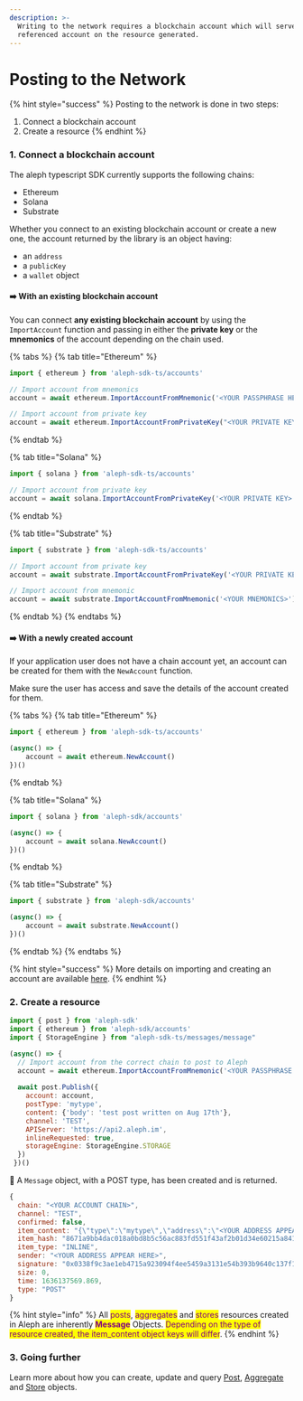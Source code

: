 ```yaml
---
description: >-
  Writing to the network requires a blockchain account which will serve as the
  referenced account on the resource generated.
---
```


# Posting to the Network

{% hint style="success" %}
Posting to the network is done in two steps:

1. Connect a blockchain account
2. Create a resource
{% endhint %}

### 1. Connect a blockchain account

The aleph typescript SDK currently supports the following chains:

* Ethereum
* Solana
* Substrate

Whether you connect to an existing blockchain account or create a new one, the account returned by the library is an object having:

* an `address`
* a `publicKey`
* a `wallet` object

#### ➡️  With an existing blockchain account

You can connect **any existing blockchain account** by using the `ImportAccount` function and passing in either the **private key** or the **mnemonics** of the account depending on the chain used.

{% tabs %}
{% tab title="Ethereum" %}
```typescript
import { ethereum } from 'aleph-sdk-ts/accounts'

// Import account from mnemonics
account = await ethereum.ImportAccountFromMnemonic('<YOUR PASSPHRASE HERE>')

// Import account from private key
account = await ethereum.ImportAccountFromPrivateKey("<YOUR PRIVATE KEY HERE>")

```
{% endtab %}

{% tab title="Solana" %}
```typescript
import { solana } from 'aleph-sdk-ts/accounts'

// Import account from private key
account = await solana.ImportAccountFromPrivateKey('<YOUR PRIVATE KEY>')
```
{% endtab %}

{% tab title="Substrate" %}
```typescript
import { substrate } from 'aleph-sdk-ts/accounts'

// Import account from private key
account = await substrate.ImportAccountFromPrivateKey('<YOUR PRIVATE KEY>')

// Import account from mnemonic
account = await substrate.ImportAccountFromMnemonic('<YOUR MNEMONICS>')
```
{% endtab %}
{% endtabs %}



#### ➡️  With a newly created account

If your application user does not have a chain account yet, an account can be created for them with the `NewAccount` function.

Make sure the user has access and save the details of the account created for them.

{% tabs %}
{% tab title="Ethereum" %}
```javascript
import { ethereum } from 'aleph-sdk-ts/accounts'

(async() => {
    account = await ethereum.NewAccount()
})()
```
{% endtab %}

{% tab title="Solana" %}
```javascript
import { solana } from 'aleph-sdk/accounts'

(async() => {
    account = await solana.NewAccount()
})()
```
{% endtab %}

{% tab title="Substrate" %}
```typescript
import { substrate } from 'aleph-sdk/accounts'

(async() => {
    account = await substrate.NewAccount()
})()
```
{% endtab %}
{% endtabs %}

{% hint style="success" %}
More details on importing and creating an account are available [here](../api-resources-reference/chain-accounts/).&#x20;
{% endhint %}

### 2. Create a resource

```javascript
import { post } from 'aleph-sdk'
import { ethereum } from 'aleph-sdk/accounts'
import { StorageEngine } from "aleph-sdk-ts/messages/message"

(async() => {
  // Import account from the correct chain to post to Aleph
  account = await ethereum.ImportAccountFromMnemonic('<YOUR PASSPHRASE HERE>')
  
  await post.Publish({
    account: account,
    postType: 'mytype',
    content: {'body': 'test post written on Aug 17th'},
    channel: 'TEST',
    APIServer: 'https://api2.aleph.im',
    inlineRequested: true,
    storageEngine: StorageEngine.STORAGE
  })
 })()
```

🎉 A `Message` object, with a POST type, has been created and is returned.

```javascript
{
  chain: "<YOUR ACCOUNT CHAIN>",
  channel: "TEST",
  confirmed: false,
  item_content: "{\"type\":\"mytype\",\"address\":\"<YOUR ADDRESS APPEAR HERE>\",\"content\":{\"body\":\"test post written on Aug 17th\"},\"time\":1636137569.869}",
  item_hash: "8671a9bb4dac018a0bd8b5c56ac883fd551f43af2b01d34e60215a8419d555b0",
  item_type: "INLINE",
  sender: "<YOUR ADDRESS APPEAR HERE>",
  signature: "0x0338f9c3ae1eb4715a923094f4ee5459a3131e54b393b9640c137f11cb5fc8c131299723fb19c2cdd971ee60c6cd68bb9643c93d92e918e8be1ec787657da9631b",
  size: 0,
  time: 1636137569.869,
  type: "POST"
}
```

{% hint style="info" %}
All <mark style="color:purple;">posts</mark>, <mark style="color:purple;">aggregates</mark> and <mark style="color:purple;">stores</mark> resources created in Aleph are inherently <mark style="color:purple;">**Message**</mark> Objects. <mark style="color:purple;">Depending on the type of resource created, the item\_content object keys will differ</mark>.
{% endhint %}

### 3. Going further

Learn more about how you can create, update and query [Post](../api-resources-reference/posts/), [Aggregate](../api-resources-reference/aggregates/) and [Store](../api-resources-reference/store/) objects.&#x20;
